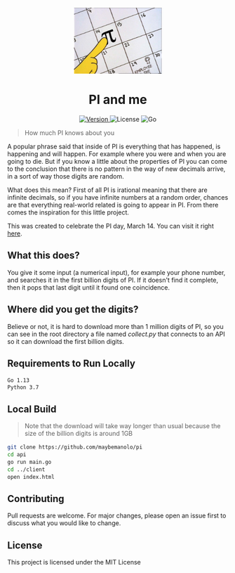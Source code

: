<p align="center">
  <a>
    <img width="200px" src="logo.jpg" alt="PI and me" />
    <h1 align="center">PI and me</h1>
  </a>
</p>

<p align="center">
	<a href="https://github.com/manoloesparta/playlist.py/releases">
		<img src="https://img.shields.io/badge/Version-1.0.0-blue.svg" alt="Version">
	</a>
  <a>
		<img src="https://img.shields.io/badge/License-MIT-brightgreen.svg" alt="License">
	</a>
  <a>
    <img src="https://img.shields.io/badge/Made%20with-Go-blue.svg" alt="Go">
  </a>
</p>

> How much PI knows about you

A popular phrase said that inside of PI is everything that has happened, is happening and will happen. For example where you were and when you are going to die. But if you know a little about the properties of PI you can come to the conclusion that there is no pattern in the way of new decimals arrive, in a sort of way those digits are random.

What does this mean? First of all PI is irational meaning that there are infinite decimals, so if you have infinite numbers at a random order, chances are that everything real-world related is going to appear in PI. From there comes the inspiration for this little project.

This was created to celebrate the PI day, March 14. You can visit it right [here](pending_url).

## What this does?

You give it some input (a numerical input), for example your phone number, and searches it in the first billion digits of PI. If it doesn't find it complete, then it pops that last digit until it found one coincidence.

## Where did you get the digits?

Believe or not, it is hard to download more than 1 million digits of PI, so you can see in the root directory a file named *collect.py* that connects to an API so it can download the first billion digits.

## Requirements to Run Locally
```
Go 1.13
Python 3.7
```

## Local Build
> Note that the download will take way longer than usual because the size of the billion digits is around 1GB
```bash
git clone https://github.com/maybemanolo/pi
cd api
go run main.go
cd ../client
open index.html
```

## Contributing
Pull requests are welcome. For major changes, please open an issue first to discuss what you would like to change.

## License
This project is licensed under the MIT License
